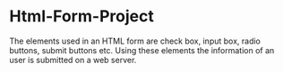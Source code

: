 # Html-Form-Project
The elements used in an HTML form are check box, input box, radio buttons, submit buttons etc. Using these elements the information of an user is submitted on a web server.
